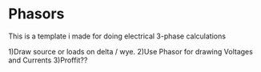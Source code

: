 # Phasors
This is a template i made for doing electrical 3-phase calculations

1)Draw source or loads on delta / wye.
2)Use Phasor for drawing Voltages and Currents
3)Proffit??
